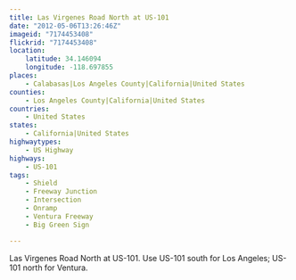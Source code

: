 ```yaml
---
title: Las Virgenes Road North at US-101
date: "2012-05-06T13:26:46Z"
imageid: "7174453408"
flickrid: "7174453408"
location:
    latitude: 34.146094
    longitude: -118.697855
places:
    - Calabasas|Los Angeles County|California|United States
counties:
    - Los Angeles County|California|United States
countries:
    - United States
states:
    - California|United States
highwaytypes:
    - US Highway
highways:
    - US-101
tags:
    - Shield
    - Freeway Junction
    - Intersection
    - Onramp
    - Ventura Freeway
    - Big Green Sign

---
```

Las Virgenes Road North at US-101.  Use US-101 south for Los Angeles; US-101 north for Ventura.